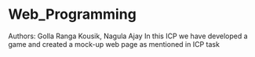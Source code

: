 # Web_Programming
Authors: Golla Ranga Kousik, Nagula Ajay
In this ICP we have developed a game and created a mock-up web page as mentioned in ICP task
